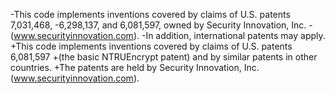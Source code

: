 -This code implements inventions covered by claims of U.S. patents 7,031,468,
-6,298,137, and 6,081,597, owned by Security Innovation, Inc.
-(www.securityinnovation.com).
-In addition, international patents may apply.
+This code implements inventions covered by claims of U.S. patents 6,081,597
+(the basic NTRUEncrypt patent)
and by similar patents in other countries.
+The patents are held by Security Innovation, Inc. (www.securityinnovation.com).

